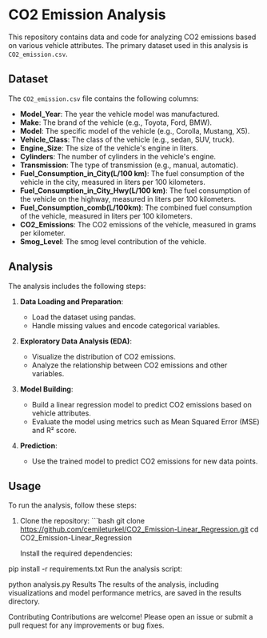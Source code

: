 # CO2 Emission Analysis

This repository contains data and code for analyzing CO2 emissions based on various vehicle attributes. The primary dataset used in this analysis is `CO2_emission.csv`.

## Dataset

The `CO2_emission.csv` file contains the following columns:

- **Model_Year**: The year the vehicle model was manufactured.
- **Make**: The brand of the vehicle (e.g., Toyota, Ford, BMW).
- **Model**: The specific model of the vehicle (e.g., Corolla, Mustang, X5).
- **Vehicle_Class**: The class of the vehicle (e.g., sedan, SUV, truck).
- **Engine_Size**: The size of the vehicle's engine in liters.
- **Cylinders**: The number of cylinders in the vehicle's engine.
- **Transmission**: The type of transmission (e.g., manual, automatic).
- **Fuel_Consumption_in_City(L/100 km)**: The fuel consumption of the vehicle in the city, measured in liters per 100 kilometers.
- **Fuel_Consumption_in_City_Hwy(L/100 km)**: The fuel consumption of the vehicle on the highway, measured in liters per 100 kilometers.
- **Fuel_Consumption_comb(L/100km)**: The combined fuel consumption of the vehicle, measured in liters per 100 kilometers.
- **CO2_Emissions**: The CO2 emissions of the vehicle, measured in grams per kilometer.
- **Smog_Level**: The smog level contribution of the vehicle.

## Analysis

The analysis includes the following steps:

1. **Data Loading and Preparation**:
   - Load the dataset using pandas.
   - Handle missing values and encode categorical variables.

2. **Exploratory Data Analysis (EDA)**:
   - Visualize the distribution of CO2 emissions.
   - Analyze the relationship between CO2 emissions and other variables.

3. **Model Building**:
   - Build a linear regression model to predict CO2 emissions based on vehicle attributes.
   - Evaluate the model using metrics such as Mean Squared Error (MSE) and R² score.

4. **Prediction**:
   - Use the trained model to predict CO2 emissions for new data points.

## Usage

To run the analysis, follow these steps:

1. Clone the repository: ```bash
   git clone https://github.com/cemileturkel/CO2_Emission-Linear_Regression.git
   cd CO2_Emission-Linear_Regression

   Install the required dependencies:

pip install -r requirements.txt
Run the analysis script:

python analysis.py
Results
The results of the analysis, including visualizations and model performance metrics, are saved in the results directory.

Contributing
Contributions are welcome! Please open an issue or submit a pull request for any improvements or bug fixes.

